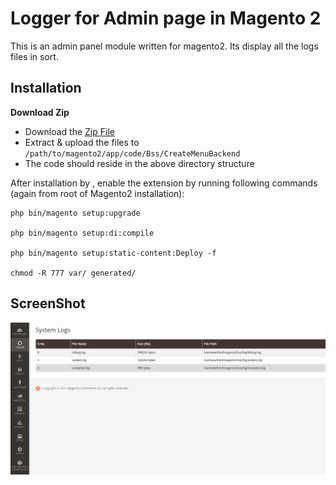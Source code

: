 Logger for Admin page in Magento 2
==================

This is an admin panel module written for magento2. Its display all the logs files in sort. 

Installation
-------------

**Download Zip**
* Download the [Zip File](https://github.com/MehtabAhmed176/AdminLogViewer/archive/master.zip)
* Extract & upload the files to `/path/to/magento2/app/code/Bss/CreateMenuBackend`
* The code should reside in the above directory structure

After installation by , enable the extension by running following commands (again from root of Magento2 installation):
```
php bin/magento setup:upgrade

php bin/magento setup:di:compile

php bin/magento setup:static-content:Deploy -f 

chmod -R 777 var/ generated/
```

ScreenShot
-------------
![Screenshot](adminpanel.png)
 

